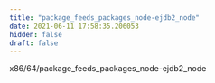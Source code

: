 ```yaml
---
title: "package_feeds_packages_node-ejdb2_node"
date: 2021-06-11 17:58:35.206053
hidden: false
draft: false
---
```


x86/64/package_feeds_packages_node-ejdb2_node

